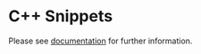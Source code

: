 ﻿# C\+\+ Snippets

Please see [documentation](https://github.com/josefpihrt.github.io/docs/snippetica/vscode) for further information\.